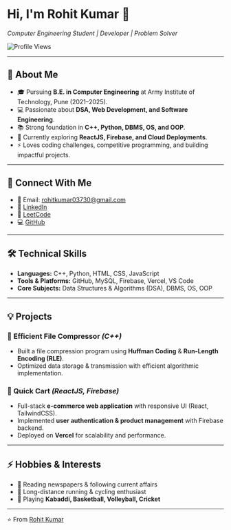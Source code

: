 # Hi, I'm Rohit Kumar 👋  
*Computer Engineering Student | Developer | Problem Solver*  

![Profile Views](https://komarev.com/ghpvc/?username=rydv373&color=blue)  

---

## 🚀 About Me  
- 🎓 Pursuing **B.E. in Computer Engineering** at Army Institute of Technology, Pune (2021–2025).  
- 💻 Passionate about **DSA, Web Development, and Software Engineering**.  
- 📚 Strong foundation in **C++, Python, DBMS, OS, and OOP**.  
- 🌱 Currently exploring **ReactJS, Firebase, and Cloud Deployments**.  
- ⚡ Loves coding challenges, competitive programming, and building impactful projects.  

---

## 🔗 Connect With Me  
- 📧 Email: [rohitkumar03730@gmail.com](mailto:rohitkumar03730@gmail.com)  
- 💼 [LinkedIn](https://www.linkedin.com/in/rohit-kumar-811430224/)  
- 🧩 [LeetCode](https://leetcode.com/u/rohitkumar0373/)  
- 💻 [GitHub](https://github.com/rydv373)  

---

## 🛠️ Technical Skills  
- **Languages:** C++, Python, HTML, CSS, JavaScript  
- **Tools & Platforms:** GitHub, MySQL, Firebase, Vercel, VS Code  
- **Core Subjects:** Data Structures & Algorithms (DSA), DBMS, OS, OOP  

---

## 💡 Projects  
### 🔹 Efficient File Compressor *(C++)*  
- Built a file compression program using **Huffman Coding** & **Run-Length Encoding (RLE)**.  
- Optimized data storage & transmission with efficient algorithmic implementation.  

### 🔹 Quick Cart *(ReactJS, Firebase)*  
- Full-stack **e-commerce web application** with responsive UI (React, TailwindCSS).  
- Implemented **user authentication & product management** with Firebase backend.  
- Deployed on **Vercel** for scalability and performance.  

---

## ⚡ Hobbies & Interests  
- 📰 Reading newspapers & following current affairs  
- 🏃 Long-distance running & cycling enthusiast  
- 🏀 Playing **Kabaddi, Basketball, Volleyball, Cricket**  

---

⭐️ From [Rohit Kumar](https://github.com/rydv373)
